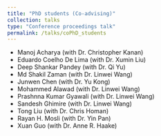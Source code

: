 ```yaml
---
title: "PhD students (Co-advising)"
collection: talks
type: "Conference proceedings talk"
permalink: /talks/coPhD_students
---
```


* Manoj Acharya (with Dr. Christopher Kanan)
* Eduardo Coelho De Lima (with Dr. Xumin Liu)
* Deep Shankar Pandey (with Dr. Qi Yu)
* Md Shakil Zaman (with Dr. Linwei Wang)
* Junwen Chen (with Dr. Yu Kong)
* Mohammed Alawad (with Dr. Linwei Wang)
* Prashnna Kumar Gyawali (with Dr. Linwei Wang)
* Sandesh Ghimire (with Dr. Linwei Wang)
* Tong Liu (with Dr. Chris Homan)
* Rayan H. Mosli (with Dr. Yin Pan)
* Xuan Guo (with Dr. Anne R. Haake)

